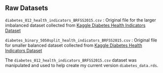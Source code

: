 ## Raw Datasets

`diabetes_012_health_indicators_BRFSS2015.csv` : Original file for the larger imbalanced dataset collected from 
[Kaggle Diabetes Health Indicators Dataset](https://www.kaggle.com/datasets/alexteboul/diabetes-health-indicators-dataset/data?select=diabetes_012_health_indicators_BRFSS2015.csv)

`diabetes_binary_5050split_health_indicators_BRFSS2015.csv` : Original file for smaller balanced dataset collected from [Kaggle Diabetes Health Indicators Dataset](https://www.kaggle.com/datasets/alexteboul/diabetes-health-indicators-dataset/data?select=diabetes_012_health_indicators_BRFSS2015.csv)

The `diabetes_012_health_indicators_BRFSS2015.csv` dataset was manipulated and used to help create my current version `diabetes_data.rds`. 

